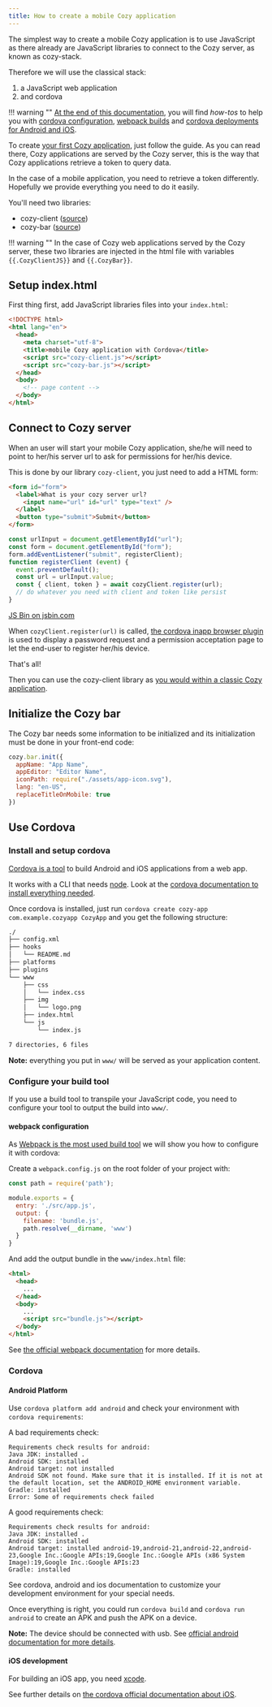 ```yaml
---
title: How to create a mobile Cozy application
---
```


The simplest way to create a mobile Cozy application is to use JavaScript as there already are JavaScript libraries to connect to the Cozy server, as known as cozy-stack.

Therefore we will use the classical stack:

1. a JavaScript web application
2. and cordova

!!! warning ""
    [At the end of this documentation](#annexes), you will find _how-tos_ to help you with [cordova configuration](#install-and-setup-cordova), [webpack builds](#webpack-configuration) and [cordova deployments for Android and iOS](#cordova).

To create [your first Cozy application](/dev/app), just follow the guide.
As you can read there, Cozy applications are served by the Cozy server, this is the way that Cozy applications retrieve a token to query data.

In the case of a mobile application, you need to retrieve a token differently. Hopefully we provide everything you need to do it easily.

You'll need two libraries:

- cozy-client ([source](https://github.com/cozy/cozy-drive/tree/master/src/lib/cozy-client))
- cozy-bar ([source](https://github.com/cozy/cozy-bar))

!!! warning ""
    In the case of Cozy web applications served by the Cozy server, these two libraries are injected in the html file with variables `{{.CozyClientJS}}` and `{{.CozyBar}}`.

## Setup index.html

First thing first, add JavaScript libraries files into your `index.html`:

```html
<!DOCTYPE html>
<html lang="en">
  <head>
    <meta charset="utf-8">
    <title>mobile Cozy application with Cordova</title>
    <script src="cozy-client.js"></script>
    <script src="cozy-bar.js"></script>
  </head>
  <body>
    <!-- page content -->
  </body>
</html>
```

## Connect to Cozy server

When an user will start your mobile Cozy application, she/he will need to point to her/his server url to ask for permissions for her/his device.

This is done by our library `cozy-client`, you just need to add a HTML form:

```html
<form id="form">
  <label>What is your cozy server url?
    <input name="url" id="url" type="text" />
  </label>
  <button type="submit">Submit</button>
</form>
```

```js
const urlInput = document.getElementById("url");
const form = document.getElementById("form");
form.addEventListener("submit", registerClient);
function registerClient (event) {
  event.preventDefault();
  const url = urlInput.value;
  const { client, token } = await cozyClient.register(url);
  // do whatever you need with client and token like persist
}
```

<a class="jsbin-embed" href="http://jsbin.com/nokoxak/embed?console,output">JS Bin on jsbin.com</a><script src="http://static.jsbin.com/js/embed.min.js?4.1.0"></script>

When `cozyClient.register(url)` is called, [the cordova inapp browser plugin](https://cordova.apache.org/docs/en/latest/reference/cordova-plugin-inappbrowser/) is used to display a password request and a permission acceptation page to let the end-user to register her/his device.

That's all!

Then you can use the cozy-client library as [you would within a classic Cozy application](/dev/app/#manipulating-documents).

## Initialize the Cozy bar

The Cozy bar needs some information to be initialized and its initialization must be done in your front-end code:

```js
cozy.bar.init({
  appName: "App Name",
  appEditor: "Editor Name",
  iconPath: require("./assets/app-icon.svg"),
  lang: "en-US",
  replaceTitleOnMobile: true
})
```

## Use Cordova

### Install and setup cordova

[Cordova is a tool](http://blog.ionic.io/what-is-cordova-phonegap/) to build Android and iOS applications from a web app.

It works with a CLI that needs [node](https://nodejs.org/en/download/).
Look at the [cordova documentation to install everything needed](https://cordova.apache.org/docs/en/latest/guide/cli/index.html#installing-the-cordova-cli).

Once cordova is installed, just run `cordova create cozy-app com.example.cozyapp CozyApp` and you get the following structure:

```bash
./
├── config.xml
├── hooks
│   └── README.md
├── platforms
├── plugins
└── www
    ├── css
    │   └── index.css
    ├── img
    │   └── logo.png
    ├── index.html
    └── js
        └── index.js

7 directories, 6 files
```

**Note:** everything you put in `www/` will be served as your application content.

### Configure your build tool

If you use a build tool to transpile your JavaScript code, you need to configure your tool to output the build into `www/`.

#### webpack configuration

As [Webpack is the most used build tool](http://stateofjs.com/2016/buildtools/) we will show you how to configure it with cordova:

Create a `webpack.config.js` on the root folder of your project with:

```js
const path = require('path');

module.exports = {
  entry: './src/app.js',
  output: {
    filename: 'bundle.js',
    path.resolve(__dirname, 'www')
  }
}
```

And add the output bundle in the `www/index.html` file:

```html
<html>
  <head>
    ...
  </head>
  <body>
    ...
    <script src="bundle.js"></script>
  </body>
</html>
```

See [the official webpack documentation](https://webpack.js.org/) for more details.

### Cordova

#### Android Platform

Use `cordova platform add android` and check your environment with `cordova requirements`:

A bad requirements check:

```
Requirements check results for android:
Java JDK: installed .
Android SDK: installed
Android target: not installed
Android SDK not found. Make sure that it is installed. If it is not at the default location, set the ANDROID_HOME environment variable.
Gradle: installed
Error: Some of requirements check failed
```

A good requirements check:

```
Requirements check results for android:
Java JDK: installed .
Android SDK: installed
Android target: installed android-19,android-21,android-22,android-23,Google Inc.:Google APIs:19,Google Inc.:Google APIs (x86 System Image):19,Google Inc.:Google APIs:23
Gradle: installed
```

See cordova, android and ios documentation to customize your development environment for your special needs.

Once everything is right, you could run `cordova build` and `cordova run android` to create an APK and push the APK on a device.

**Note:** The device should be connected with usb.
See [official android documentation for more details](https://developer.android.com/studio/run/device.html).

#### iOS development

For building an iOS app, you need [xcode](https://developer.apple.com/xcode/).

See further details on [the cordova official documentation about iOS](https://cordova.apache.org/docs/en/latest/guide/platforms/ios/index.html).
